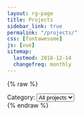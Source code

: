 ```yaml
---
layout: rg-page
title: Projects
sidebar_link: true
permalink: "/projects/"
css: [fontawesome]
js: [vue]
sitemap:
  lastmod: 2018-12-14
  changefreq: monthly
---
```


{% raw %}
<div id="projects">
  <div>
    Category: 
    <select id="categories" v-model="selectedCat">
      <option value="">All projects</option>
      <option v-for="cat in categories" v-bind:value="cat">
          {{ cat }}
      </option>
    </select>
  </div>
  <div class="project-cards">
    <template v-for="item in selectedProjects">
    <div class="project-card" :onclick="`location.href='${item.url}'`">
      <h2><i :class="`fas fa-${item.icon}`"></i> {{ item.name }}</h2>
      <p>{{ item.description }}</p>
      <p class="tags">{{ item.category }} - {{ item.tags.join(" | ") }}</p>
    </div>
    </template>
  </div>
</div>
{% endraw %}

<script>
  var projects = new Vue({
  el: '#projects',
  data: {
    selectedCat: '',
    items: {{ site.data.projects | jsonify }},
    categories: Array.from(new Set({{ site.data.projects | jsonify }}.flatMap(x => x.category))).filter(Boolean).sort()
  },
  computed: {
    selectedProjects: function() {
      return this.items.filter(item => this.selectedCat == '' || this.selectedCat == item.category);
    }
  }
})
</script>